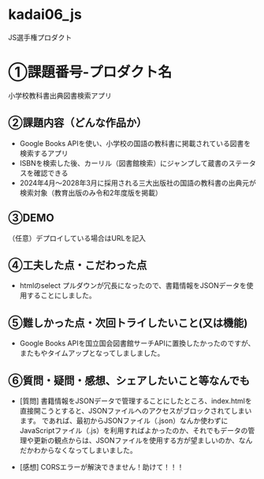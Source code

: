 # kadai06_js
JS選手権プロダクト

# ①課題番号-プロダクト名
小学校教科書出典図書検索アプリ

## ②課題内容（どんな作品か）
- Google Books APIを使い、小学校の国語の教科書に掲載されている図書を検索するアプリ
- ISBNを検索した後、カーリル（図書館検索）にジャンプして蔵書のステータスを確認できる
- 2024年4月～2028年3月に採用される三大出版社の国語の教科書の出典元が検索対象（教育出版のみ令和2年度版を掲載）

## ③DEMO
（任意）デプロイしている場合はURLを記入

## ④工夫した点・こだわった点
- htmlのselect プルダウンが冗長になったので、書籍情報をJSONデータを使用することにしました。

## ⑤難しかった点・次回トライしたいこと(又は機能)
- Google Books APIを国立国会図書館サーチAPIに置換したかったのですが、またもやタイムアップとなってしましました。

## ⑥質問・疑問・感想、シェアしたいこと等なんでも
- [質問] 書籍情報をJSONデータで管理することにしたところ、index.htmlを直接開こうとすると、JSONファイルへのアクセスがブロックされてしまいます。
であれば、最初からJSONファイル（.json）なんか使わずにJavaScriptファイル（.js）を利用すればよかったのか、それでもデータの管理や更新の観点からは、JSONファイルを使用する方が望ましいのか、なんだかわからなくなってしまいました。

- [感想] CORSエラーが解決できません！助けて！！！
